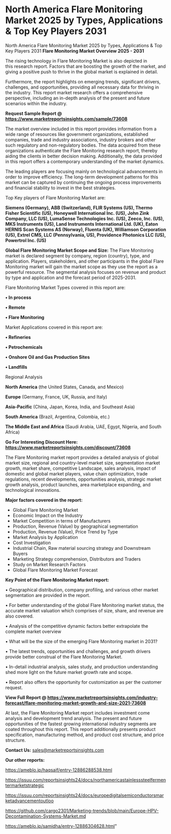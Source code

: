 # North America Flare Monitoring Market 2025 by Types, Applications & Top Key Players 2031
North America Flare Monitoring Market 2025 by Types, Applications & Top Key Players 2031
<Strong> Flare Monitoring Market Overview 2025 - 2031</strong>

The rising technology in Flare Monitoring Market is also depicted in this research report. Factors that are boosting the growth of the market, and giving a positive push to thrive in the global market is explained in detail.

Furthermore, the report highlights on emerging trends, significant drivers, challenges, and opportunities, providing all necessary data for thriving in the industry. This report market research offers a comprehensive perspective, including an in-depth analysis of the present and future scenarios within the industry.

<strong>Request Sample Report @ <a href=https://www.marketreportsinsights.com/sample/73608>https://www.marketreportsinsights.com/sample/73608</a></strong>

The market overview included in this report provides information from a wide range of resources like government organizations, established companies, trade and industry associations, industry brokers and other such regulatory and non-regulatory bodies. The data acquired from these organizations authenticate the Flare Monitoring research report, thereby aiding the clients in better decision making. Additionally, the data provided in this report offers a contemporary understanding of the market dynamics.

The leading players are focusing mainly on technological advancements in order to improve efficiency. The long-term development patterns for this market can be captured by continuing the ongoing process improvements and financial stability to invest in the best strategies.

Top Key players of Flare Monitoring Market are:

<strong>Siemens (Germany), ABB (Switzerland), FLIR Systems (US), Thermo Fisher Scientific (US), Honeywell International Inc. (US), John Zink Company, LLC (US), LumaSense Technologies Inc. (US), Zeeco, Inc. (US), MKS Instruments (US), Land Instruments International Ltd. (UK), Eaton HERNIS Scan Systems AS (Norway), Fluenta (UK), Williamson Corporation (US), Extrel CMS, LLC (Pennsylvania, US), Providence Photonics LLC (US), Powertrol Inc. (US)</strong>

<strong><b>Global Flare Monitoring Market Scope and Size:</b></strong>
The Flare Monitoring market is declared segment by company, region (country), type, and application. Players, stakeholders, and other participants in the global Flare Monitoring market will gain the market scope as they use the report as a powerful resource. The segmental analysis focuses on revenue and product by type and application and the forecast period of 2025-2031.

Flare Monitoring Market Types covered in this report are:

<strong>• In process

• Remote

• Flare Monitoring</strong>

Market Applications covered in this report are:

<strong>• Refineries

• Petrochemicals

• Onshore Oil and Gas Production Sites

• Landfills</strong> 

Regional Analysis

<strong>North America</strong> (the United States, Canada, and Mexico)

<strong>Europe</strong> (Germany, France, UK, Russia, and Italy)

<strong>Asia-Pacific</strong> (China, Japan, Korea, India, and Southeast Asia)

<strong>South America</strong> (Brazil, Argentina, Colombia, etc.)

<strong>The Middle East and Africa</strong> (Saudi Arabia, UAE, Egypt, Nigeria, and South Africa)

<strong>Go For Interesting Discount Here: <a href=https://www.marketreportsinsights.com/discount/73608>https://www.marketreportsinsights.com/discount/73608</a></strong>

The Flare Monitoring market report provides a detailed analysis of global market size, regional and country-level market size, segmentation market growth, market share, competitive Landscape, sales analysis, impact of domestic and global market players, value chain optimization, trade regulations, recent developments, opportunities analysis, strategic market growth analysis, product launches, area marketplace expanding, and technological innovations.

<strong><b>Major factors covered in the report:</b></strong>
<ul>
  <li>Global Flare Monitoring Market </li>
  <li>Economic Impact on the Industry</li>
  <li>Market Competition in terms of Manufacturers</li>
  <li>Production, Revenue (Value) by geographical segmentation</li>
  <li>Production, Revenue (Value), Price Trend by Type</li>
  <li>Market Analysis by Application</li>
  <li>Cost Investigation</li>
  <li>Industrial Chain, Raw material sourcing strategy and Downstream Buyers</li>
  <li>Marketing Strategy comprehension, Distributors and Traders</li>
  <li>Study on Market Research Factors</li>
  <li>Global Flare Monitoring Market Forecast</li>
</ul>

<strong><b>Key Point of the Flare Monitoring Market report:</b></strong>

• Geographical distribution, company profiling, and various other market segmentation are provided in the report.

• For better understanding of the global Flare Monitoring market status, the accurate market valuation which comprises of size, share, and revenue are also covered.

• Analysis of the competitive dynamic factors better extrapolate the complete market overview

• What will be the size of the emerging Flare Monitoring market in 2031?

• The latest trends, opportunities and challenges, and growth drivers provide better construal of the Flare Monitoring Market.

• In-detail industrial analysis, sales study, and production understanding shed more light on the future market growth rate and scope.

• Report also offers the opportunity for customization as per the customer request.

<strong><b>View Full Report @ <a href=https://www.marketreportsinsights.com/industry-forecast/flare-monitoring-market-growth-and-size-2021-73608>https://www.marketreportsinsights.com/industry-forecast/flare-monitoring-market-growth-and-size-2021-73608</a></b></strong>


At last, the Flare Monitoring Market report includes investment come analysis and development trend analysis. The present and future opportunities of the fastest growing international industry segments are coated throughout this report. This report additionally presents product specification, manufacturing method, and product cost structure, and price structure.

<strong>Contact Us:</strong>
sales@marketreportsinsights.com

<strong>Our other reports:</strong>

<a href=https://ameblo.jp/haqsaif/entry-12886288538.html>https://ameblo.jp/haqsaif/entry-12886288538.html</a>

<a href=https://issuu.com/reportsinsights24/docs/northamericastainlesssteelfermentermarketstrategic>https://issuu.com/reportsinsights24/docs/northamericastainlesssteelfermentermarketstrategic</a>

<a href=https://issuu.com/reportsinsights24/docs/europedigitalsemiconductorsmarketadvancementoutloo>https://issuu.com/reportsinsights24/docs/europedigitalsemiconductorsmarketadvancementoutloo</a>

<a href=https://github.com/cargo2301/Marketing-trends/blob/main/Europe-HPV-Decontamination-Systems-Market.md>https://github.com/cargo2301/Marketing-trends/blob/main/Europe-HPV-Decontamination-Systems-Market.md</a>

<a href=https://ameblo.jp/samidha/entry-12886304628.html>https://ameblo.jp/samidha/entry-12886304628.html</a>"
